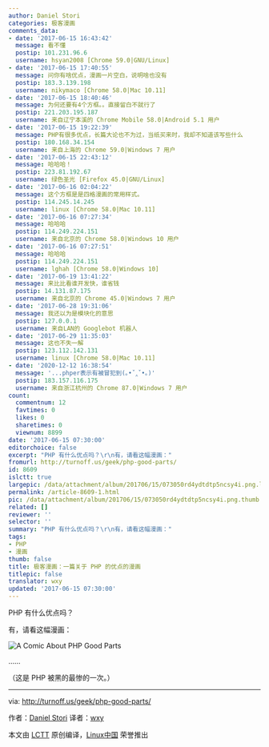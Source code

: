 ```yaml
---
author: Daniel Stori
categories: 极客漫画
comments_data:
- date: '2017-06-15 16:43:42'
  message: 看不懂
  postip: 101.231.96.6
  username: hsyan2008 [Chrome 59.0|GNU/Linux]
- date: '2017-06-15 17:40:55'
  message: 问你有啥优点，漫画一片空白，说明啥也没有
  postip: 183.3.139.198
  username: nikymaco [Chrome 58.0|Mac 10.11]
- date: '2017-06-15 18:40:46'
  message: 为何还要有4个方框。。直接留白不就行了
  postip: 221.203.195.187
  username: 来自辽宁本溪的 Chrome Mobile 58.0|Android 5.1 用户
- date: '2017-06-15 19:22:39'
  message: PHP有很多优点，长篇大论也不为过，当纸买来时，我却不知道该写些什么
  postip: 180.168.34.154
  username: 来自上海的 Chrome 59.0|Windows 7 用户
- date: '2017-06-15 22:43:12'
  message: 哈哈哈！
  postip: 223.81.192.67
  username: 绿色圣光 [Firefox 45.0|GNU/Linux]
- date: '2017-06-16 02:04:22'
  message: 这个方框是是四格漫画的常用样式。
  postip: 114.245.14.245
  username: linux [Chrome 58.0|Mac 10.11]
- date: '2017-06-16 07:27:34'
  message: 哈哈哈
  postip: 114.249.224.151
  username: 来自北京的 Chrome 58.0|Windows 10 用户
- date: '2017-06-16 07:27:51'
  message: 哈哈哈
  postip: 114.249.224.151
  username: lghah [Chrome 58.0|Windows 10]
- date: '2017-06-19 13:41:22'
  message: 来比比看谁开发快，谁省钱
  postip: 14.131.87.175
  username: 来自北京的 Chrome 45.0|Windows 7 用户
- date: '2017-06-28 19:31:06'
  message: 我还以为是模块化的意思
  postip: 127.0.0.1
  username: 来自LAN的 Googlebot 机器人
- date: '2017-06-29 11:35:03'
  message: 这也不失一解
  postip: 123.112.142.131
  username: linux [Chrome 58.0|Mac 10.11]
- date: '2020-12-12 16:38:54'
  message: '...phper表示有被冒犯到(｡•ˇ‸ˇ•｡)'
  postip: 183.157.116.175
  username: 来自浙江杭州的 Chrome 87.0|Windows 7 用户
count:
  commentnum: 12
  favtimes: 0
  likes: 0
  sharetimes: 0
  viewnum: 8899
date: '2017-06-15 07:30:00'
editorchoice: false
excerpt: "PHP 有什么优点吗？\r\n有，请看这幅漫画："
fromurl: http://turnoff.us/geek/php-good-parts/
id: 8609
islctt: true
largepic: /data/attachment/album/201706/15/073050rd4ydtdtp5ncsy4i.png.large.jpg
permalink: /article-8609-1.html
pic: /data/attachment/album/201706/15/073050rd4ydtdtp5ncsy4i.png.thumb.jpg
related: []
reviewer: ''
selector: ''
summary: "PHP 有什么优点吗？\r\n有，请看这幅漫画："
tags:
- PHP
- 漫画
thumb: false
title: 极客漫画：一篇关于 PHP 的优点的漫画
titlepic: false
translator: wxy
updated: '2017-06-15 07:30:00'
---
```


PHP 有什么优点吗？


有，请看这幅漫画：


![A Comic About PHP Good Parts](/data/attachment/album/201706/15/073050rd4ydtdtp5ncsy4i.png)


……


（这是 PHP 被黑的最惨的一次。）




---


via: <http://turnoff.us/geek/php-good-parts/>


作者：[Daniel Stori](http://turnoff.us/about/) 译者：[wxy](https://github.com/wxy)


本文由 [LCTT](https://github.com/LCTT/TranslateProject) 原创编译，[Linux中国](https://linux.cn/) 荣誉推出
